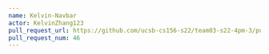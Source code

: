 ```yaml
---
name: Kelvin-Navbar
actor: KelvinZhang123
pull_request_url: https://github.com/ucsb-cs156-s22/team03-s22-4pm-3/pull/46
pull_request_num: 46
---
```


